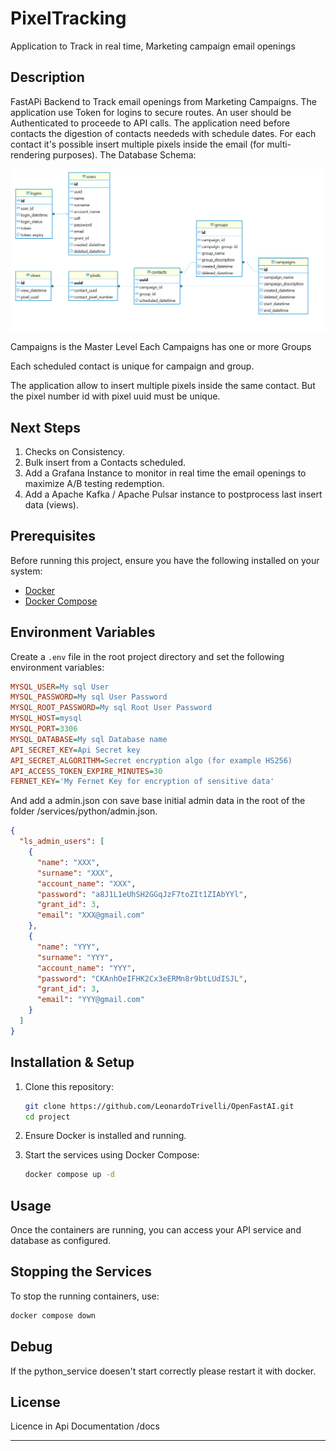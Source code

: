 # PixelTracking
Application to Track in real time, Marketing campaign email openings

## Description

FastAPi Backend to Track email openings from Marketing Campaigns.
The application use Token for logins to secure routes. An user should be Authenticated to proceede to API calls.
The application need before contacts the digestion of contacts neededs with schedule dates.
For each contact it's possible insert multiple pixels inside the email (for multi-rendering purposes).
The Database Schema:

![Alt text](./assets/image_db_schema.png?raw=true "Schema")

Campaigns is the Master Level
Each Campaigns has one or more Groups

Each scheduled contact is unique for campaign and group.

The application allow to insert multiple pixels inside the same contact. But the pixel number id with pixel uuid must be unique.

## Next Steps

1) Checks on Consistency.
2) Bulk insert from a Contacts scheduled.
3) Add a Grafana Instance to monitor in real time the email openings to maximize A/B testing redemption.
4) Add a Apache Kafka / Apache Pulsar instance to postprocess last insert data (views).

## Prerequisites

Before running this project, ensure you have the following installed on your system:

- [Docker](https://docs.docker.com/get-docker/)
- [Docker Compose](https://docs.docker.com/compose/install/)

## Environment Variables

Create a `.env` file in the root project directory and set the following environment variables:

```ini
MYSQL_USER=My sql User
MYSQL_PASSWORD=My sql User Password
MYSQL_ROOT_PASSWORD=My sql Root User Password
MYSQL_HOST=mysql
MYSQL_PORT=3306
MYSQL_DATABASE=My sql Database name
API_SECRET_KEY=Api Secret key
API_SECRET_ALGORITHM=Secret encryption algo (for example HS256)
API_ACCESS_TOKEN_EXPIRE_MINUTES=30
FERNET_KEY='My Fernet Key for encryption of sensitive data'
```

And add a admin.json con save base initial admin data in the root of the folder /services/python/admin.json.

```json
{
  "ls_admin_users": [
    {
      "name": "XXX",
      "surname": "XXX",
      "account_name": "XXX",
      "password": "a8J1L1eUhSH2GGqJzF7toZIt1ZIAbYYl",
      "grant_id": 3,
      "email": "XXX@gmail.com"
    },
    {
      "name": "YYY",
      "surname": "YYY",
      "account_name": "YYY",
      "password": "CKAnhOeIFHK2Cx3eERMn8r9btLUdISJL",
      "grant_id": 3,
      "email": "YYY@gmail.com"
    }
  ]
}
```

## Installation & Setup

1. Clone this repository:

   ```sh
   git clone https://github.com/LeonardoTrivelli/OpenFastAI.git
   cd project
   ```

2. Ensure Docker is installed and running.

3. Start the services using Docker Compose:

   ```sh
   docker compose up -d
   ```

## Usage

Once the containers are running, you can access your API service and database as configured.

## Stopping the Services

To stop the running containers, use:

```sh
docker compose down
```

## Debug

If the python_service doesen't start correctly please restart it with docker.

## License

Licence in Api Documentation /docs

---


